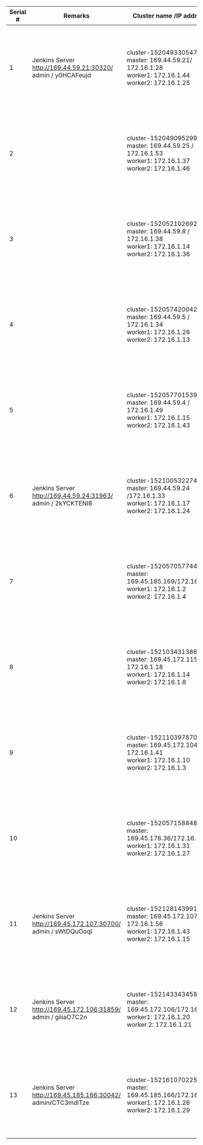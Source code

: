 |    Serial #   |    Remarks                                                              |    Cluster name /IP address                                                                                         |    ICP dashboard                     |    User Details    (userid/ password  / namespace)                                                                                                                      |    ssh details                                                                                                                                       |
|---------------|--------------------------------------------------------------------------|---------------------------------------------------------------------------------------------------------------------|--------------------------------------|-------------------------------------------------------------------------------------------------------------------------------------------------------------------------|-----------------------------------------------------------------------------------------------------------------------------------------------------------------------------------------------------------------------------------------------------------------------------------|
|    1           |    Jenkins Server       http://169.44.59.21:30320/  admin / y0HCAFeujd     |    cluster-1520493305475   master:  169.44.59.21/ 172.16.1.28 <br>   worker1: 172.16.1.44 <br>   worker2: 172.16.1.25      |    https://169.44.59.21:8443/        |    admin / admin  <br>    user1/user1/namespace1 <br>  user2/user2/namespace2 <br>  user3/user3/namespace3 <br>                              |    Master node:<br>ssh -i keyfile ubuntu@169.44.59.21<br>sudo su -<br>Worker nodes:<br>ssh cluster-1520493305475-worker1<br>ssh cluster-1520493305475-worker2<br>|
|    2           |                                                                                   |    cluster-1520490952992   master:  169.44.59.25 / 172.16.1.53<br>   worker1: 172.16.1.37 <br>   worker2: 172.16.1.46    |    https://169.44.59.25:8443/        |    admin / admin   <br>   user4/user4/namespace4 <br>  user5/user5/namespace5 <br>   user6/user6/namespace6 <br>         |    Master node:<br>   ssh -i keyfile ubuntu@169.44.59.25<br>   sudo su - <br>     Worker nodes:  <br> ssh cluster-1520490952992-worker1  <br> ssh cluster-1520490952992-worker2<br>                                             |
|    3           |                                                                                   |    cluster-1520521026928   master: 169.44.59.8 / 172.16.1.38 <br>    worker1: 172.16.1.14 <br>   worker2: 172.16.1.36     |    https://169.44.59.8:8443/         |    admin / admin   <br>   user7/user7/namespace7 <br>  user8/user8/namespace8 <br>   user9/user9/namespace9   <br>          |    Master node:<br>   ssh -i keyfile ubuntu@169.44.59.8<br>   sudo su -<br>      Worker nodes:<br>   ssh cluster-1520521026928-worker1<br>ssh cluster-1520521026928-worker2<br>                                              |
|    4           |                                                                                   |    cluster-1520574200424   master: 169.44.59.5 / 172.16.1.34 <br>    worker1: 172.16.1.26 <br>   worker2: 172.16.1.13       |    https://169.44.59.5:8443/         |    admin / admin  <br>    user10/user10/namespace10 <br>  user11/user11/namespace11 <br>  user12/user12/namespace12  <br>  |    Master node:<br>   ssh -i keyfile ubuntu@169.44.59.5<br>   sudo su -<br>      Worker nodes:<br>  ssh cluster-1520574200424-worker1<br>   cluster-1520574200424-worker2<br>                                                      |
|    5           |                                                                                   |    cluster-1520577015392   master: 169.44.59.4 / 172.16.1.49  <br>   worker1: 172.16.1.15  <br>  worker2: 172.16.1.43    |    https://169.44.59.4:8443/         |    admin / admin    <br>  user13/user13/namespace13 <br>  user14/user14/namespace14 <br>  user15/user15/namespace15 <br>   |    Master node:<br>   ssh -i keyfile> ubuntu@169.44.59.4<br>   sudo su -<br>      Worker nodes:<br>   ssh cluster-1520577015392-worker1<br>   ssh cluster-1520577015392-worker2<br>                                              |
|    6           |    Jenkins Server       http://169.44.59.24:31963/    admin / 2kYCKTENI8          |    cluster-1521005322746   master: 169.44.59.24 /172.16.1.33 <br>    worker1: 172.16.1.17  <br>  worker2: 172.16.1.24                  |    https://169.44.59.24:8443/        |    admin/ admin <br>     user16/user16/namespace16 <br>  user17/user17/namespace17 <br>  user18/user18/namespace18 <br>        |    Master node:<br>   ssh -i keyfile ubuntu@169.44.59.24<br>   sudo su -<br>      Workers:<br>   ssh cluster-1521005322746-worker1<br>   ssh cluster-1521005322746-worker2<br>                                                    |
|    7           |                                                                                   |    cluster-1520570577448   master: 169.45.185.169/172.16.1.9 <br>    worker1: 172.16.1.2  <br>   worker2: 172.16.1.4                    |    https://169.45.185.169:8443/      |    admin/ admin  <br>    user19/user19/namespace19 <br>  user20/user20/namespace20 <br>  user21/user21/namespace21 <br>       |    Master node:<br>   ssh -i keyfile ubuntu@169.45.185.169<br>   sudo su -<br>      Workers:<br>   ssh cluster-1520570577448-worker1<br>   ssh cluster-1520570577448-worker2<br>                                                |
|    8           |                                                                                   |    cluster-1521034313868   master: 169.45.172.115 / 172.16.1.18 <br> worker1: 172.16.1.14  <br>  worker2: 172.16.1.8                |    https://169.45.172.115:8443/      |    admin /admin  <br>    user22/user22/namespace22 <br>  user23/user23/namespace23 <br>  user24/user24/namespace24  <br>      |    Master node:<br>   ssh -i keyfile ubuntu@169.45.172.115<br>   sudo su -<br>      Workers:<br>   ssh cluster-1521034313868-worker1<br>   ssh cluster-1521034313868-worker2<br>                                                |
|    9           |                                                                                   |    cluster-1521103978704   master: 169.45.172.104/ 172.16.1.41 <br>  worker1: 172.16.1.10   <br> worker2: 172.16.1.3               |    https://169.45.172.104:8443       |    admin/ admin   <br>   user25/user25/namespace25 <br>  user26/user26/namespace26 <br>  user27/user27/namespace27  <br>      |    Master node:<br>   ssh -i keyfile ubuntu@169.45.172.104<br>   sudo su -<br>      Workers:<br>   ssh cluster-1521103978704-worker1<br>   ssh cluster-1521103978704-worker2<br>                                                |
|    10          |                                                                                   |    cluster-1520571588480   master: 169.45.176.36/172.16.1.42   <br>  worker1: 172.16.1.31  <br>  worker2: 172.16.1.27                  |    https://169.45.176.36:8443        |    admin/ admin <br>     user28/user28/namespace28 <br>  user29/user29/namespace29 <br>  user30/user30/namespace30 <br>       |    Master node:<br>   ssh -i keyfile ubuntu@169.45.176.36<br>   sudo su -<br>      Workers:<br>   ssh cluster-1520571588480-worker1<br>   ssh cluster-1520571588480-worker2<br>                                                 |
|    11          |    Jenkins Server       http://169.45.172.107:30700/   admin / sWtDQuOoqI         |    cluster-1521281439914   master: 169.45.172.107/ 172.16.1.56 <br>  worker1: 172.16.1.43  <br>  worker2: 172.16.1.15          |    https://169.45.172.107:8443       |    admin/ admin   <br>    user1/user1/namespace1   to   user10/user10/namespace10                                  |    Master node:<br>   ssh -i keyfile ubuntu@169.45.172.107   sudo su -<br>      Workers:<br>   ssh cluster-1521281439914-worker1<br>   ssh cluster-1521281439914-worker2<br>                                                |
|    12          |    Jenkins Server           http://169.45.172.106:31859/   admin / giiiaO7C2n     |    cluster-1521433434586   master: 169.45.172.106/172.16.1.7   <br>  worker1: 172.16.1.20  <br>  worker 2: 172.16.1.21                |    https://169.45.172.106:8443       |    admin/ admin  <br>     user1/user1/namespace1   to   user10/user10/namespace10                                  |    MasterNode:<br>   ssh -i keyfile ubuntu@169.45.172.106<br>   sudo su -<br>     Workers:<br>   ssh cluster-1521433434586-worker1<br>   ssh cluster-1521433434586-worker2<br>                                                  |
|    13          |    Jenkins Server http://169.45.185.166:30042/  admin/CTC3mdlTze                  |    cluster-1521610702258 master: 169.45.185.166/172.16.1.17<br> worker1: 172.16.1.26<br>worker2: 172.16.1.29 |      https://169.45.185.166:8443/ | admin/ admin  <br>     user1/user1/namespace1   to   user10/user10/namespace10                                  |    MasterNode:<br>   ssh -i keyfile ubuntu@169.45.185.166<br>   sudo su -<br>     Workers:<br>   ssh cluster-1521610702258-worker1<br>   ssh cluster-1521610702258-worker2<br>                                                  |                               


